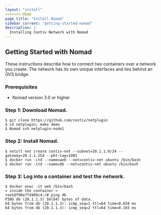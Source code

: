 ```yaml
---
layout: "install"
<<<<<<< HEAD
page_title: "Install Nomad"
sidebar_current: "getting-started-nomad"
description: |-
  Installing Contiv Network with Nomad
---
```


## Getting Started with Nomad

These instructions describe how to connect two containers
over a network you create. The network has
its own unique interfaces and lies behind an OVS bridge.

### Prerequisites
- Nomad version 3.0 or higher


### Step 1: Download Nomad.

```
$ git clone https://github.com/contiv/netplugin
$ cd netplugin; make demo
$ Nomad ssh netplugin-node1
```

### Step 2: Install Nomad.

```
$ netctl net create contiv-net --subnet=20.1.1.0/24 --gateway=20.1.1.254 --pkt-tag=1001
$ docker run -itd --name=web --net=contiv-net ubuntu /bin/bash
$ docker run -itd --name=db --net=contiv-net ubuntu /bin/bash
```

### Step 3: Log into a container and test the network.

```
$ docker exec -it web /bin/bash
< inside the container >
root@f90e7fd409c4:/# ping db
PING db (20.1.1.3) 56(84) bytes of data.
64 bytes from db (20.1.1.3): icmp_seq=1 ttl=64 time=0.658 ms
64 bytes from db (20.1.1.3): icmp_seq=2 ttl=64 time=0.103 ms
```

